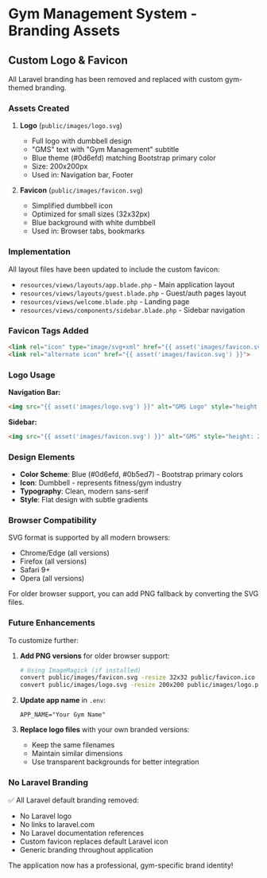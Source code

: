 # Gym Management System - Branding Assets

## Custom Logo & Favicon

All Laravel branding has been removed and replaced with custom gym-themed branding.

### Assets Created

1. **Logo** (`public/images/logo.svg`)
   - Full logo with dumbbell design
   - "GMS" text with "Gym Management" subtitle
   - Blue theme (#0d6efd) matching Bootstrap primary color
   - Size: 200x200px
   - Used in: Navigation bar, Footer

2. **Favicon** (`public/images/favicon.svg`)
   - Simplified dumbbell icon
   - Optimized for small sizes (32x32px)
   - Blue background with white dumbbell
   - Used in: Browser tabs, bookmarks

### Implementation

All layout files have been updated to include the custom favicon:

- `resources/views/layouts/app.blade.php` - Main application layout
- `resources/views/layouts/guest.blade.php` - Guest/auth pages layout
- `resources/views/welcome.blade.php` - Landing page
- `resources/views/components/sidebar.blade.php` - Sidebar navigation

### Favicon Tags Added

```html
<link rel="icon" type="image/svg+xml" href="{{ asset('images/favicon.svg') }}">
<link rel="alternate icon" href="{{ asset('images/favicon.svg') }}">
```

### Logo Usage

**Navigation Bar:**
```html
<img src="{{ asset('images/logo.svg') }}" alt="GMS Logo" style="height: 40px;">
```

**Sidebar:**
```html
<img src="{{ asset('images/favicon.svg') }}" alt="GMS" style="height: 24px;">
```

### Design Elements

- **Color Scheme**: Blue (#0d6efd, #0b5ed7) - Bootstrap primary colors
- **Icon**: Dumbbell - represents fitness/gym industry
- **Typography**: Clean, modern sans-serif
- **Style**: Flat design with subtle gradients

### Browser Compatibility

SVG format is supported by all modern browsers:
- Chrome/Edge (all versions)
- Firefox (all versions)
- Safari 9+
- Opera (all versions)

For older browser support, you can add PNG fallback by converting the SVG files.

### Future Enhancements

To customize further:

1. **Add PNG versions** for older browser support:
   ```bash
   # Using ImageMagick (if installed)
   convert public/images/favicon.svg -resize 32x32 public/favicon.ico
   convert public/images/logo.svg -resize 200x200 public/images/logo.png
   ```

2. **Update app name** in `.env`:
   ```
   APP_NAME="Your Gym Name"
   ```

3. **Replace logo files** with your own branded versions:
   - Keep the same filenames
   - Maintain similar dimensions
   - Use transparent backgrounds for better integration

### No Laravel Branding

✅ All Laravel default branding removed:
- No Laravel logo
- No links to laravel.com
- No Laravel documentation references
- Custom favicon replaces default Laravel icon
- Generic branding throughout application

The application now has a professional, gym-specific brand identity!
